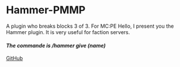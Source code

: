 # Hammer-PMMP
A plugin who breaks blocks 3 of 3. For MC:PE
Hello, I present you the Hammer plugin.
It is very useful for faction servers.
#### *The commande is /hammer give (name)* 
[GitHub](http://github.com/georgianYT)
